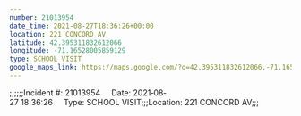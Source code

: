 ```yaml
---
number: 21013954
date_time: 2021-08-27T18:36:26+00:00
location: 221 CONCORD AV
latitude: 42.395311832612066
longitude: -71.16528005859129
type: SCHOOL VISIT
google_maps_link: https://maps.google.com/?q=42.395311832612066,-71.16528005859129
---
```


;;;;;;Incident #: 21013954     Date: 2021‐08‐27 18:36:26     Type: SCHOOL VISIT;;;Location: 221 CONCORD AV;;;

